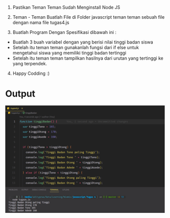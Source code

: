 1. Pastikan Teman Teman Sudah Menginstall Node JS

2. Teman - Teman Buatlah File di Folder javascript teman teman sebuah file dengan nama file tugas4.js

3. Buatlah Program Dengan Spesifikasi dibawah ini :

- Buatlah 3 buah variabel dengan yang berisi nilai tinggi badan siswa
- Setelah itu teman teman gunakanlah fungsi dari if else untuk mengetahui siswa yang memiliki tinggi badan tertinggi
- Setelah itu teman teman tampilkan hasilnya dari urutan yang tertinggi ke yang terpendek.

4. Happy Codding :)

# Output

![tugas1](img/Tugas4.png)
